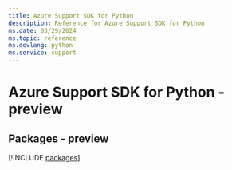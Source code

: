 ```yaml
---
title: Azure Support SDK for Python
description: Reference for Azure Support SDK for Python
ms.date: 03/29/2024
ms.topic: reference
ms.devlang: python
ms.service: support
---
```

# Azure Support SDK for Python - preview
## Packages - preview
[!INCLUDE [packages](support-index.md)]